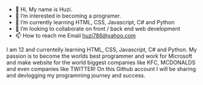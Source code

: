 - 👋 Hi, My name is Huzi.
- 👀 I’m interested in becoming a programer.
- 🌱 I’m currently learning HTML, CSS, Javascript, C# and Python 
- 💞️ I’m looking to collaborate on front / back end web development
- 📫 How to reach me Email huzi786@yahoo.com

I am 12 and currentelly learning HTML, CSS, Javascript, C# and Python. My passion is to become the worlds best programmer and work for Microsoft and make website for the world biggest companies like KFC, MCDONALDS and even companies like TWITTER! On this Github account I will be sharing and devlogging my programming journey and success.
